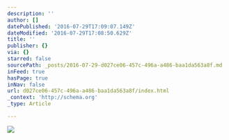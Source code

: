 ```yaml
---
description: ''
author: []
datePublished: '2016-07-29T17:09:07.149Z'
dateModified: '2016-07-29T17:08:50.629Z'
title: ''
publisher: {}
via: {}
starred: false
sourcePath: _posts/2016-07-29-d027ce06-457c-496a-a486-baa1da563a8f.md
inFeed: true
hasPage: true
inNav: false
url: d027ce06-457c-496a-a486-baa1da563a8f/index.html
_context: 'http://schema.org'
_type: Article

---
```

![](https://the-grid-user-content.s3-us-west-2.amazonaws.com/b7a882f8-4ea2-466d-ba72-c6dc862fc0cf.jpg)